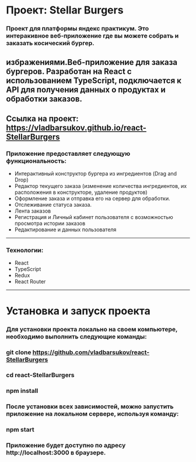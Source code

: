# Проект: Stellar Burgers
### Проект для платформы яндекс практикум. Это интеракивное веб-приложение где вы можете собрать и заказать косический бургер.
избражениями.Веб-приложение для заказа бургеров. Разработан на React с использованием TypeScript, подключается к API для получения данных о продуктах и обработки заказов.
---
Ссылка на проект: https://vladbarsukov.github.io/react-StellarBurgers
---
### Приложение предоставляет следующую функциональность:
* Интерактивный конструктор бургера из ингредиентов (Drag and Drop)
* Редактор текущего заказа (изменение количества ингредиентов, их расположения в конструкторе, удаление продуктов)
* Оформление заказа и отправка его на сервер для обработки.
* Отслеживание статуса заказа.
* Лента заказов
* Регистрация и Личный кабинет пользователя с возможностью просмотра истории заказов
* Редактирование и данных пользователя
---
### Технологии: 
* React
* TypeScript
* Redux
* React Router
---
# Установка и запуск проекта
### Для установки проекта локально на своем компьютере, необходимо выполнить следующие команды:
### git clone https://github.com/vladbarsukov/react-StellarBurgers
### cd react-StellarBurgers
### npm install
### После установки всех зависимостей, можно запустить приложение на локальном сервере, используя команду:
### npm start
### Приложение будет доступно по адресу http://localhost:3000 в браузере.
